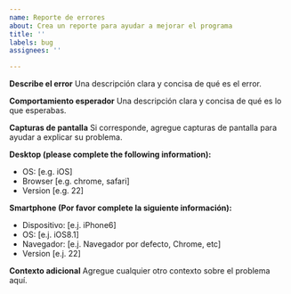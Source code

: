 ```yaml
---
name: Reporte de errores
about: Crea un reporte para ayudar a mejorar el programa
title: ''
labels: bug
assignees: ''

---
```


**Describe el error**
Una descripción clara y concisa de qué es el error.

**Comportamiento esperador**
Una descripción clara y concisa de qué es lo que esperabas.

**Capturas de pantalla**
Si corresponde, agregue capturas de pantalla para ayudar a explicar su problema.

**Desktop (please complete the following information):**
 - OS: [e.g. iOS]
 - Browser [e.g. chrome, safari]
 - Version [e.g. 22]

**Smartphone (Por favor complete la siguiente información):**
 - Dispositivo: [e.j. iPhone6]
 - OS: [e.j. iOS8.1]
 - Navegador: [e.j. Navegador por defecto, Chrome, etc]
 - Version [e.j. 22]

**Contexto adicional**
Agregue cualquier otro contexto sobre el problema aquí.
